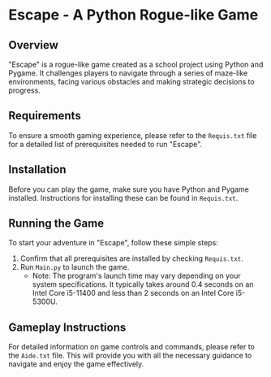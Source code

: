 # Escape - A Python Rogue-like Game

## Overview

"Escape" is a rogue-like game created as a school project using Python and Pygame. It challenges players to navigate through a series of maze-like environments, facing various obstacles and making strategic decisions to progress.

## Requirements

To ensure a smooth gaming experience, please refer to the `Requis.txt` file for a detailed list of prerequisites needed to run "Escape".

## Installation

Before you can play the game, make sure you have Python and Pygame installed. Instructions for installing these can be found in `Requis.txt`.

## Running the Game

To start your adventure in "Escape", follow these simple steps:

1. Confirm that all prerequisites are installed by checking `Requis.txt`.
2. Run `Main.py` to launch the game.
   - Note: The program's launch time may vary depending on your system specifications. It typically takes around 0.4 seconds on an Intel Core i5-11400 and less than 2 seconds on an Intel Core i5-5300U.

## Gameplay Instructions

For detailed information on game controls and commands, please refer to the `Aide.txt` file. This will provide you with all the necessary guidance to navigate and enjoy the game effectively.
